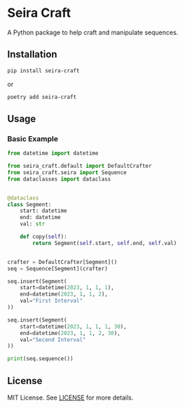 # Seira Craft

A Python package to help craft and manipulate sequences.

## Installation

```bash
pip install seira-craft
```
or
```bash
poetry add seira-craft
```

## Usage

### Basic Example

```python
from datetime import datetime

from seira_craft.default import DefaultCrafter
from seira_craft.seira import Sequence
from dataclasses import dataclass


@dataclass
class Segment:
    start: datetime
    end: datetime
    val: str

    def copy(self):
        return Segment(self.start, self.end, self.val)


crafter = DefaultCrafter[Segment]()
seq = Sequence[Segment](crafter)

seq.insert(Segment(
    start=datetime(2023, 1, 1, 1), 
    end=datetime(2023, 1, 1, 2),
    val="First Interval"
))

seq.insert(Segment(
    start=datetime(2023, 1, 1, 1, 30), 
    end=datetime(2023, 1, 1, 2, 30),
    val="Second Interval"
))

print(seq.sequence())
```

## License

MIT License. See [LICENSE](LICENSE) for more details.
